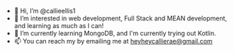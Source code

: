 - 👋 Hi, I’m @callieellis1
- 👀 I’m interested in web development, Full Stack and MEAN development, and learning as much as I can!
- 🌱 I’m currently learning MongoDB, and I'm currently trying out Kotlin. 
- 📫 You can reach my by emailing me at heyheycallierae@gmail.com

<!---
callieellis1 is a ✨ special ✨ repository because its `README.md` (this file) appears on your GitHub profile.
You can click the Preview link to take a look at your changes.
--->
